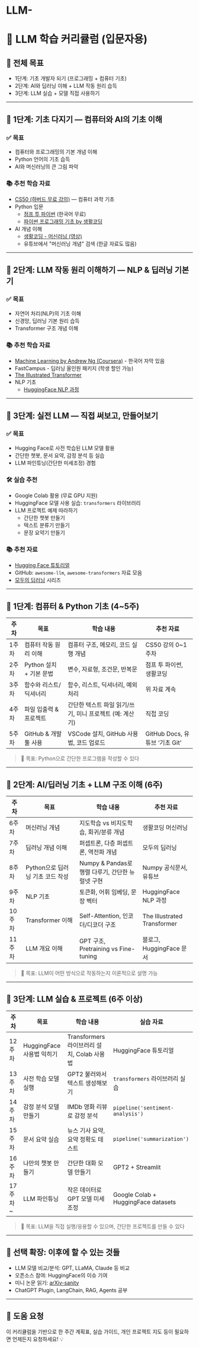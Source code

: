 # LLM-

# 🧠 LLM 학습 커리큘럼 (입문자용)

## 🎯 전체 목표
- 1단계: 기초 개발자 되기 (프로그래밍 + 컴퓨터 기초)
- 2단계: AI와 딥러닝 이해 + LLM 작동 원리 습득
- 3단계: LLM 실습 + 모델 직접 사용하기

---

## 📘 1단계: 기초 다지기 — 컴퓨터와 AI의 기초 이해

### ✅ 목표
- 컴퓨터와 프로그래밍의 기본 개념 이해
- Python 언어의 기초 습득
- AI와 머신러닝의 큰 그림 파악

### 📚 추천 학습 자료
- [CS50 (하버드 무료 강의)](https://cs50.harvard.edu/x/) — 컴퓨터 과학 기초
- Python 입문
  - [점프 투 파이썬](https://wikidocs.net/book/1) (한국어 무료)
  - [파이썬 프로그래밍 기초 by 생활코딩](https://opentutorials.org/course/1750)
- AI 개념 이해
  - [생활코딩 - 머신러닝 (영상)](https://www.youtube.com/watch?v=Sm3Ry4j9mTo)
  - 유튜브에서 "머신러닝 개념" 검색 (한글 자료도 많음)

---

## 📗 2단계: LLM 작동 원리 이해하기 — NLP & 딥러닝 기본기

### ✅ 목표
- 자연어 처리(NLP)의 기초 이해
- 신경망, 딥러닝 기본 원리 습득
- Transformer 구조 개념 이해

### 📚 추천 학습 자료
- [Machine Learning by Andrew Ng (Coursera)](https://www.coursera.org/learn/machine-learning) - 한국어 자막 있음
- FastCampus - 딥러닝 올인원 패키지 (학생 할인 가능)
- [The Illustrated Transformer](https://jalammar.github.io/illustrated-transformer/)
- NLP 기초
  - [HuggingFace NLP 과정](https://huggingface.co/learn/nlp-course)

---

## 📙 3단계: 실전 LLM — 직접 써보고, 만들어보기

### ✅ 목표
- Hugging Face로 사전 학습된 LLM 모델 활용
- 간단한 챗봇, 문서 요약, 감정 분석 등 실습
- LLM 파인튜닝(간단한 미세조정) 경험

### 🛠️ 실습 추천
- Google Colab 활용 (무료 GPU 지원)
- HuggingFace 모델 사용 실습: `transformers` 라이브러리
- LLM 프로젝트 예제 따라하기
  - 간단한 챗봇 만들기
  - 텍스트 분류기 만들기
  - 문장 요약기 만들기

### 📚 추천 자료
- [Hugging Face 튜토리얼](https://huggingface.co/docs/transformers/index)
- GitHub: `awesome-llm`, `awesome-transformers` 자료 모음
- [모두의 딥러닝](https://github.com/hunkim/DeepLearningZeroToAll) 시리즈

---

## 🧱 1단계: 컴퓨터 & Python 기초 (4~5주)

| 주차 | 목표 | 학습 내용 | 추천 자료 |
|------|------|-----------|------------|
| 1주차 | 컴퓨터 작동 원리 이해 | 컴퓨터 구조, 메모리, 코드 실행 개념 | CS50 강의 0~1주차 |
| 2주차 | Python 설치 + 기본 문법 | 변수, 자료형, 조건문, 반복문 | 점프 투 파이썬, 생활코딩 |
| 3주차 | 함수와 리스트/딕셔너리 | 함수, 리스트, 딕셔너리, 예외 처리 | 위 자료 계속 |
| 4주차 | 파일 입출력 & 프로젝트 | 간단한 텍스트 파일 읽기/쓰기, 미니 프로젝트 (예: 계산기) | 직접 코딩 |
| 5주차 | GitHub & 개발 툴 사용 | VSCode 설치, GitHub 사용법, 코드 업로드 | GitHub Docs, 유튜브 ‘기초 Git’ |

> 🎯 목표: Python으로 간단한 프로그램을 작성할 수 있다

---

## 🧠 2단계: AI/딥러닝 기초 + LLM 구조 이해 (6주)

| 주차 | 목표 | 학습 내용 | 추천 자료 |
|------|------|-----------|------------|
| 6주차 | 머신러닝 개념 | 지도학습 vs 비지도학습, 회귀/분류 개념 | 생활코딩 머신러닝 |
| 7주차 | 딥러닝 개념 이해 | 퍼셉트론, 다층 퍼셉트론, 역전파 개념 | 모두의 딥러닝 |
| 8주차 | Python으로 딥러닝 기초 코드 작성 | Numpy & Pandas로 행렬 다루기, 간단한 뉴럴넷 구현 | Numpy 공식문서, 유튜브 |
| 9주차 | NLP 기초 | 토큰화, 어휘 임베딩, 문장 벡터 | HuggingFace NLP 과정 |
| 10주차 | Transformer 이해 | Self-Attention, 인코더/디코더 구조 | The Illustrated Transformer |
| 11주차 | LLM 개요 이해 | GPT 구조, Pretraining vs Fine-tuning | 블로그, HuggingFace 문서 |

> 🎯 목표: LLM이 어떤 방식으로 작동하는지 이론적으로 설명 가능

---

## 🚀 3단계: LLM 실습 & 프로젝트 (6주 이상)

| 주차 | 목표 | 학습 내용 | 실습 자료 |
|------|------|-----------|------------|
| 12주차 | HuggingFace 사용법 익히기 | Transformers 라이브러리 설치, Colab 사용법 | HuggingFace 튜토리얼 |
| 13주차 | 사전 학습 모델 실행 | GPT2 불러와서 텍스트 생성해보기 | `transformers` 라이브러리 실습 |
| 14주차 | 감정 분석 모델 만들기 | IMDb 영화 리뷰로 감정 분석 | `pipeline('sentiment-analysis')` |
| 15주차 | 문서 요약 실습 | 뉴스 기사 요약, 요약 정확도 테스트 | `pipeline('summarization')` |
| 16주차 | 나만의 챗봇 만들기 | 간단한 대화 모델 만들기 | GPT2 + Streamlit |
| 17주차~ | LLM 파인튜닝 | 작은 데이터로 GPT 모델 미세 조정 | Google Colab + HuggingFace datasets |

> 🎯 목표: LLM을 직접 실행/응용할 수 있으며, 간단한 프로젝트를 만들 수 있다

---

## 🧩 선택 확장: 이후에 할 수 있는 것들

- LLM 모델 비교/분석: GPT, LLaMA, Claude 등 비교
- 오픈소스 참여: HuggingFace의 이슈 기여
- 미니 논문 읽기: [arXiv-sanity](https://www.arxiv-sanity.com/)
- ChatGPT Plugin, LangChain, RAG, Agents 공부

---

## 📌 도움 요청

이 커리큘럼을 기반으로 한 주간 계획표, 실습 가이드, 개인 프로젝트 지도 등이 필요하면 언제든지 요청하세요! 💡
